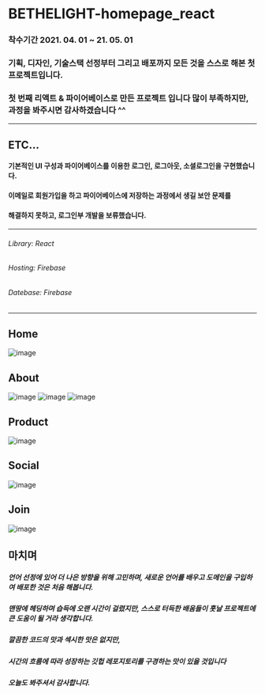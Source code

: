 # BETHELIGHT-homepage_react


### 착수기간 2021. 04. 01 ~ 21. 05. 01 
### 기획, 디자인, 기술스택 선정부터 그리고 배포까지 모든 것을 스스로 해본 첫 프로젝트입니다.
### 첫 번째 리액트 & 파이어베이스로 만든 프로젝트 입니다 많이 부족하지만, 과정을 봐주시면 감사하겠습니다 ^^     

___
   
ETC...
-------------
      
#### 기본적인 UI 구성과 파이어베이스를 이용한 로그인, 로그아웃, 소셜로그인을 구현했습니다. 
#### 이메일로 회원가입을 하고 파이어베이스에 저장하는 과정에서 생길 보안 문제를    
#### 해결하지 못하고, 로그인부 개발을 보류했습니다.

___
   
      
         





   
      
         



###### Library: React
###### Hosting: Firebase
###### Datebase: Firebase


___
Home
-------------

![image](https://user-images.githubusercontent.com/67785225/117905858-d470ac00-b30e-11eb-9cfc-cb882c87d6aa.png)


   
About
-------------
![image](https://user-images.githubusercontent.com/67785225/117905998-10a40c80-b30f-11eb-9cec-03e9e77ec803.png)
![image](https://user-images.githubusercontent.com/67785225/117906044-21ed1900-b30f-11eb-9dd8-b0455c74c5cf.png)
![image](https://user-images.githubusercontent.com/67785225/117906060-2a455400-b30f-11eb-9f3c-43d0bb5d4dd3.png)
   
      
Product
-------------
![image](https://user-images.githubusercontent.com/67785225/117906100-3cbf8d80-b30f-11eb-9536-1200a805fc48.png)
      
Social
-------------
![image](https://user-images.githubusercontent.com/67785225/117906120-477a2280-b30f-11eb-9265-c53b685910fb.png)

Join
-------------
![image](https://user-images.githubusercontent.com/67785225/117906303-9b850700-b30f-11eb-841e-b5fcd572adcf.png)




마치며
-------------
##### 언어 선정에 있어 더 나은 방향을 위해 고민하며, 새로운 언어를 배우고 도메인을 구입하여 배포한 것은 처음 해봅니다.
##### 맨땅에 헤딩하며 습득에 오랜 시간이 걸렸지만, 스스로 터득한 배움들이 훗날 프로젝트에 큰 도움이 될 거라 생각합니다.
##### 깔끔한 코드의 맛과 섹시한 맛은 없지만, 
##### **시간의 흐름에 따라 성장하는 깃헙 레포지토리를 구경하는 맛이 있을 것입니다**
##### 오늘도 봐주셔서 감사합니다.

